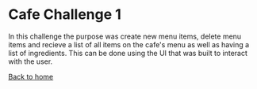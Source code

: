 # Cafe Challenge 1

In this challenge the purpose was create new menu items, delete menu items and recieve a list of all items on the cafe's menu as well as having a list of ingredients. This can be done using the UI that was built to interact with the user. 

[Back to home](./README.md)